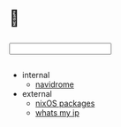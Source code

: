 # 🏡

<div style="margin-top: 2em; margin-bottom: 2em;">
  <form action="https://www.kagi.com/search" method="get">
    <input type="search" id="kagi-search" name="q" />
  </form>
</div>


  - internal
    - [navidrome](http://g4.ferret-goblin.ts.net:4533/app/)
  - external
    - [nixOS packages](https://search.nixos.org/packages?channel=unstable&show=mosh&from=0&size=50&sort=relevance&type=packages&query=)
    - [whats my ip](https://ifconfig.co/)
